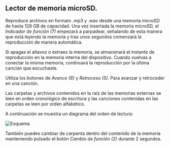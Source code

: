## Lector de memoria microSD.

Reproduce archivos en formato .mp3 y .wav   desde una memoria microSD de hasta 128 GB de capacidad. Una vez insertada la memoria microSD, el *Indicador de función (7)* empezará a parpadear, señalando de esta manera que está leyendo la memoria y tras unos segundos comenzará la reproducción de manera automática. 

Si apagas el altavoz o extraes la memoria, se almacenará el instante de reproducción en la memoria interna del dispositivo. Cuando vuelvas a conectar la misma memoria, continuará la reproducción por la última canción que escuchaste.

Utiliza los botones de *Avance (6)* y *Retroceso (5)*. Para avanzar y retroceder en una canción. 

Las carpetas y archivos contenidos en la raíz de las memorias externas se leen en orden cronológico de escritura y las canciones contenidas en las carpetas se leen por orden alfabético.

A continuación se muestra un diagrama del orden de lectura:

   ![Esquema](http://static.energysistem.com/images/manuals/42260/5492cea8f11f3.jpg)

También puedes cambiar de carpenta dentro del contenido de la memoria manteniendo pulsado el botón *Cambio de función (2)* durante 2 segundos.


